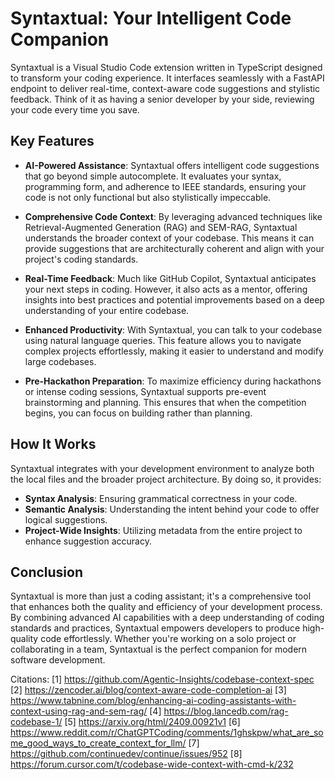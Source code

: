 # Syntaxtual: Your Intelligent Code Companion

Syntaxtual is a Visual Studio Code extension written in TypeScript designed to transform your coding experience. It interfaces seamlessly with a FastAPI endpoint to deliver real-time, context-aware code suggestions and stylistic feedback. Think of it as having a senior developer by your side, reviewing your code every time you save.

## Key Features

- **AI-Powered Assistance**: Syntaxtual offers intelligent code suggestions that go beyond simple autocomplete. It evaluates your syntax, programming form, and adherence to IEEE standards, ensuring your code is not only functional but also stylistically impeccable.

- **Comprehensive Code Context**: By leveraging advanced techniques like Retrieval-Augmented Generation (RAG) and SEM-RAG, Syntaxtual understands the broader context of your codebase. This means it can provide suggestions that are architecturally coherent and align with your project's coding standards.

- **Real-Time Feedback**: Much like GitHub Copilot, Syntaxtual anticipates your next steps in coding. However, it also acts as a mentor, offering insights into best practices and potential improvements based on a deep understanding of your entire codebase.

- **Enhanced Productivity**: With Syntaxtual, you can talk to your codebase using natural language queries. This feature allows you to navigate complex projects effortlessly, making it easier to understand and modify large codebases.

- **Pre-Hackathon Preparation**: To maximize efficiency during hackathons or intense coding sessions, Syntaxtual supports pre-event brainstorming and planning. This ensures that when the competition begins, you can focus on building rather than planning.

## How It Works

Syntaxtual integrates with your development environment to analyze both the local files and the broader project architecture. By doing so, it provides:

- **Syntax Analysis**: Ensuring grammatical correctness in your code.
- **Semantic Analysis**: Understanding the intent behind your code to offer logical suggestions.
- **Project-Wide Insights**: Utilizing metadata from the entire project to enhance suggestion accuracy.

## Conclusion

Syntaxtual is more than just a coding assistant; it's a comprehensive tool that enhances both the quality and efficiency of your development process. By combining advanced AI capabilities with a deep understanding of coding standards and practices, Syntaxtual empowers developers to produce high-quality code effortlessly. Whether you're working on a solo project or collaborating in a team, Syntaxtual is the perfect companion for modern software development.

Citations:
[1] https://github.com/Agentic-Insights/codebase-context-spec
[2] https://zencoder.ai/blog/context-aware-code-completion-ai
[3] https://www.tabnine.com/blog/enhancing-ai-coding-assistants-with-context-using-rag-and-sem-rag/
[4] https://blog.lancedb.com/rag-codebase-1/
[5] https://arxiv.org/html/2409.00921v1
[6] https://www.reddit.com/r/ChatGPTCoding/comments/1ghskpw/what_are_some_good_ways_to_create_context_for_llm/
[7] https://github.com/continuedev/continue/issues/952
[8] https://forum.cursor.com/t/codebase-wide-context-with-cmd-k/232
